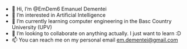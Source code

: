 - 👋 Hi, I’m @EmDem6 Emanuel Dementei
- 👀 I’m interested in Artificial Intelligence
- 🌱 I’m currently learning computer engineering in the Basc Country University (UPV)
- 💞️ I’m looking to collaborate on anything actually. I just want to learn :D
- 📫 You can reach me on my personal email em.dementei@gmail.com

<!---
EmDem6/EmDem6 is a ✨ special ✨ repository because its `README.md` (this file) appears on your GitHub profile.
You can click the Preview link to take a look at your changes.
--->
